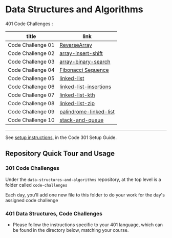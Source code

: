 # Data Structures and Algorithms

401 Code Challenges :

|  title  | link   |
| ----------- | ----------- |
|  Code Challenge 01      | [ReverseArray](https://github.com/MayyadahShehadeh/data-structures-and-algorithms1/tree/master/javascript/401-Code-Challenge/reverseArray)    |
|  Code Challenge 02      | [array-insert-shift](https://github.com/MayyadahShehadeh/data-structures-and-algorithms1/tree/master/javascript/401-Code-Challenge/array-insert-shift)  |
|  Code Challenge 03      | [array-binary-search](https://github.com/MayyadahShehadeh/data-structures-and-algorithms1/tree/master/javascript/401-Code-Challenge/array-binary-search)  |
|  Code Challenge 04     | [Fibonacci Sequence](https://github.com/MayyadahShehadeh/data-structures-and-algorithms1/tree/master/javascript/401-Code-Challenge/Fibonacci-Sequence)  |
|  Code Challenge 05      | [linked-list](https://github.com/MayyadahShehadeh/data-structures-and-algorithms1/tree/master/javascript/401-Code-Challenge/linked-list)  |
|  Code Challenge 06      | [linked-list-insertions](https://github.com/MayyadahShehadeh/data-structures-and-algorithms1/tree/master/javascript/401-Code-Challenge/linked-list-insertions)  |
|  Code Challenge 07    | [linked-list-kth](https://github.com/MayyadahShehadeh/data-structures-and-algorithms1/tree/master/javascript/401-Code-Challenge/linked-list-kth)  |
|  Code Challenge 08    | [linked-list-zip](https://github.com/MayyadahShehadeh/data-structures-and-algorithms1/tree/master/javascript/401-Code-Challenge/linked-list-zip)  |
|  Code Challenge 09    | [palindrome-linked-list](https://github.com/MayyadahShehadeh/data-structures-and-algorithms1/tree/master/javascript/401-Code-Challenge/palindrome-linked-list)  |
|  Code Challenge 10    | [stack-and-queue](https://github.com/MayyadahShehadeh/data-structures-and-algorithms1/tree/master/javascript/401-Code-Challenge/stack-and-queue)  |








------------------------------------------

See [setup instructions](https://codefellows.github.io/setup-guide/code-301/3-code-challenges), in the Code 301 Setup Guide.

## Repository Quick Tour and Usage

### 301 Code Challenges

Under the `data-structures-and-algorithms` repository, at the top level is a folder called `code-challenges`

Each day, you'll add one new file to this folder to do your work for the day's assigned code challenge

### 401 Data Structures, Code Challenges

- Please follow the instructions specific to your 401 language, which can be found in the directory below, matching your course.

